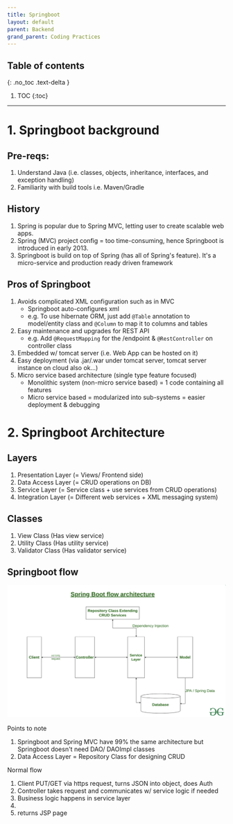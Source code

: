```yaml
---
title: Springboot
layout: default
parent: Backend 
grand_parent: Coding Practices
---
```


## Table of contents
{: .no_toc .text-delta }

1. TOC
{:toc}

---

# 1. Springboot background

## Pre-reqs: 
1. Understand Java (i.e. classes, objects, inheritance, interfaces, and exception handling)
2. Familiarity with build tools i.e. Maven/Gradle

## History
1. Spring is popular due to Spring MVC, letting user to create scalable web apps.
2. Spring (MVC) project config = too time-consuming, hence Springboot is introduced in early 2013.
3. Springboot is build on top of Spring (has all of Spring's feature). It's a micro-service and production ready driven framework

## Pros of Springboot
1. Avoids complicated XML configuration such as in MVC
    - Springboot auto-configures xml   
    - e.g. To use hibernate ORM, just add `@Table` annotation to model/entity class and `@Column` to map it to columns and tables
2. Easy maintenance and upgrades for REST API 
    - e.g. Add `@RequestMapping` for the /endpoint & `@RestController` on controller class
3. Embedded w/ tomcat server (i.e. Web App can be hosted on it)
4. Easy deployment (via .jar/.war under tomcat server, tomcat server instance on cloud also ok...)
5. Micro service based architecture (single type feature focused)
    - Monolithic system (non-micro service based) = 1 code containing all features
    - Micro service based = modularized into sub-systems = easier deployment & debugging

# 2. Springboot Architecture

## Layers
1. Presentation Layer (= Views/ Frontend side)
2. Data Access Layer (= CRUD operations on DB)
3. Service Layer (= Service class + use services from CRUD operations)
4. Integration Layer (= Different web services + XML messaging system)

## Classes
1. View Class (Has view service)
2. Utility Class (Has utility service)
3. Validator Class (Has validator service)

## Springboot flow
![springboot](./springboot_flow.png)

Points to note
1. Springboot and Spring MVC have 99% the same architecture but Springboot doesn't need DAO/ DAOImpl classes
2. Data Access Layer = Repository Class for designing CRUD

Normal flow
1. Client PUT/GET via https request, turns JSON into object, does Auth
2. Controller takes request and communicates w/ service logic if needed
3. Business logic happens in service layer 
4. 
5. returns JSP page